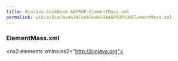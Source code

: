 ```yaml
---
title: BioJava:CookBook:AAPROP:ElementMass.xml
permalink: wikis/BioJava%3ACookBook%3AAAPROP%3AElementMass.xml
---
```


### ElementMass.xml

<xml>

<?xml version="1.0" encoding="UTF-8" standalone="yes"?>
<ns2:elements xmlns:ns2="http://biojava.org">

`   `<element mass="1.00794" atomicnumber="1" symbol="H" name="Hydrogen">  
`       `<isotope weight="1.00782503207" neutronsnum="1" name="Hydrogen"/>  
`       `<isotope weight="2.0141017778" neutronsnum="2" name="Deuterium"/>  
`       `<isotope weight="3.0160492777" neutronsnum="3" name="Tritium"/>  
`   `</element>  
`   `<element mass="4.002602" atomicnumber="2" symbol="He" name="Helium">  
`       `<isotope weight="3.0160293191" neutronsnum="3" name="Helium-3"/>  
`       `<isotope weight="4.00260325415" neutronsnum="4" name="Helium-4"/>  
`   `</element>  
`   `<element mass="6.941" atomicnumber="3" symbol="Li" name="Lithium">  
`       `<isotope weight="6.015122795" neutronsnum="6" name="Lithium-6"/>  
`       `<isotope weight="7.01600455" neutronsnum="7" name="Lithium-7"/>  
`   `</element>  
`   `<element mass="9.012182" atomicnumber="4" symbol="Be" name="Beryllium">  
`       `<isotope weight="9.0121822" neutronsnum="9" name="Beryllium-9"/>  
`   `</element>  
`   `<element mass="10.811" atomicnumber="5" symbol="B" name="Boron">  
`       `<isotope weight="10.012937" neutronsnum="10" name="Boron-10"/>  
`       `<isotope weight="11.0093054" neutronsnum="11" name="Boron-11"/>  
`   `</element>  
`   `<element mass="12.0107" atomicnumber="6" symbol="C" name="Carbon">  
`       `<isotope weight="12.0" neutronsnum="12" name="Carbon-12"/>  
`       `<isotope weight="13.0033548378" neutronsnum="13" name="Carbon-13"/>  
`       `<isotope weight="14.003241989" neutronsnum="14" name="Carbon-14"/>  
`   `</element>  
`   `<element mass="14.0067" atomicnumber="7" symbol="N" name="Nitrogen">  
`       `<isotope weight="14.0030740048" neutronsnum="14" name="Nitrogen-14"/>  
`       `<isotope weight="15.0001088982" neutronsnum="15" name="Nitrogen-15"/>  
`   `</element>  
`   `<element mass="15.9994" atomicnumber="8" symbol="O" name="Oxygen">  
`       `<isotope weight="15.99491461956" neutronsnum="16" name="Oxygen-16"/>  
`       `<isotope weight="16.9991317" neutronsnum="17" name="Oxygen-17"/>  
`       `<isotope weight="17.999161" neutronsnum="18" name="Oxygen-18"/>  
`   `</element>  
`   `<element mass="18.9984032" atomicnumber="9" symbol="F" name="Fluorine">  
`       `<isotope weight="18.99840322" neutronsnum="19" name="Fluorine-19"/>  
`   `</element>  
`   `<element mass="20.1797" atomicnumber="10" symbol="Ne" name="Neon">  
`       `<isotope weight="19.9924401754" neutronsnum="20" name="Neon-20"/>  
`       `<isotope weight="20.99384668" neutronsnum="21" name="Neon-21"/>  
`       `<isotope weight="21.991385114" neutronsnum="22" name="Neon-22"/>  
`   `</element>  
`   `<element mass="22.98976928" atomicnumber="11" symbol="Na" name="Sodium">  
`       `<isotope weight="22.9897692809" neutronsnum="23" name="Sodium-23"/>  
`   `</element>  
`   `<element mass="24.305" atomicnumber="12" symbol="Mg" name="Magnesium">  
`       `<isotope weight="23.9850417" neutronsnum="24" name="Magnesium-24"/>  
`       `<isotope weight="24.98583692" neutronsnum="25" name="Magnesium-25"/>  
`       `<isotope weight="25.982592929" neutronsnum="26" name="Magnesium-26"/>  
`   `</element>  
`   `<element mass="26.9815386" atomicnumber="13" symbol="Al" name="Aluminium">  
`       `<isotope weight="26.98153863" neutronsnum="27" name="Aluminium-27"/>  
`   `</element>  
`   `<element mass="28.0855" atomicnumber="14" symbol="Si" name="Silicon">  
`       `<isotope weight="27.9769265325" neutronsnum="28" name="Silicon-28"/>  
`       `<isotope weight="28.9764947" neutronsnum="29" name="Silicon-29"/>  
`       `<isotope weight="29.97377017" neutronsnum="30" name="Silicon-30"/>  
`   `</element>  
`   `<element mass="30.973762" atomicnumber="15" symbol="P" name="Phosphorus">  
`       `<isotope weight="30.97376163" neutronsnum="31" name="Phosphorus-31"/>  
`   `</element>  
`   `<element mass="32.065" atomicnumber="16" symbol="S" name="Sulfur">  
`       `<isotope weight="31.972071" neutronsnum="32" name="Sulfur-32"/>  
`       `<isotope weight="32.97145876" neutronsnum="33" name="Sulfur-33"/>  
`       `<isotope weight="33.9678669" neutronsnum="34" name="Sulfur-34"/>  
`       `<isotope weight="35.96708076" neutronsnum="36" name="Sulfur-36"/>  
`   `</element>  
`   `<element mass="35.453" atomicnumber="17" symbol="Cl" name="Chlorine">  
`       `<isotope weight="34.96885268" neutronsnum="35" name="Chlorine-35"/>  
`       `<isotope weight="36.96590259" neutronsnum="37" name="Chlorine-37"/>  
`   `</element>  
`   `<element mass="39.948" atomicnumber="18" symbol="Ar" name="Argon">  
`       `<isotope weight="35.967545106" neutronsnum="36" name="Argon-36"/>  
`       `<isotope weight="37.9627324" neutronsnum="38" name="Argon-38"/>  
`       `<isotope weight="39.9623831225" neutronsnum="40" name="Argon-40"/>  
`   `</element>  
`   `<element mass="39.0983" atomicnumber="19" symbol="K" name="Potassium">  
`       `<isotope weight="38.96370668" neutronsnum="39" name="Potassium-39"/>  
`       `<isotope weight="39.96399848" neutronsnum="40" name="Potassium-40"/>  
`       `<isotope weight="40.96182576" neutronsnum="41" name="Potassium-41"/>  
`   `</element>  
`   `<element mass="40.078" atomicnumber="20" symbol="Ca" name="Calcium">  
`       `<isotope weight="39.96259098" neutronsnum="40" name="Calcium-40"/>  
`       `<isotope weight="41.95861801" neutronsnum="42" name="Calcium-42"/>  
`       `<isotope weight="42.9587666" neutronsnum="43" name="Calcium-43"/>  
`       `<isotope weight="43.9554818" neutronsnum="44" name="Calcium-44"/>  
`       `<isotope weight="45.9536926" neutronsnum="46" name="Calcium-46"/>  
`       `<isotope weight="47.952534" neutronsnum="48" name="Calcium-48"/>  
`   `</element>  
`   `<element mass="44.955912" atomicnumber="21" symbol="Sc" name="Scandium">  
`       `<isotope weight="44.9559119" neutronsnum="45" name="Scandium-45"/>  
`   `</element>  
`   `<element mass="47.867" atomicnumber="22" symbol="Ti" name="Titanium">  
`       `<isotope weight="45.9526316" neutronsnum="46" name="Titanium-46"/>  
`       `<isotope weight="46.9517631" neutronsnum="47" name="Titanium-47"/>  
`       `<isotope weight="47.9479463" neutronsnum="48" name="Titanium-48"/>  
`       `<isotope weight="48.94787" neutronsnum="49" name="Titanium-49"/>  
`       `<isotope weight="49.9447912" neutronsnum="50" name="Titanium-50"/>  
`   `</element>  
`   `<element mass="50.9415" atomicnumber="23" symbol="V" name="Vanadium">  
`       `<isotope weight="49.9471585" neutronsnum="50" name="Vanadium-50"/>  
`       `<isotope weight="50.9439595" neutronsnum="51" name="Vanadium-51"/>  
`   `</element>  
`   `<element mass="51.9961" atomicnumber="24" symbol="Cr" name="Chromium">  
`       `<isotope weight="49.9460442" neutronsnum="50" name="Chromium-50"/>  
`       `<isotope weight="51.9405075" neutronsnum="52" name="Chromium-52"/>  
`       `<isotope weight="52.9406494" neutronsnum="53" name="Chromium-53"/>  
`       `<isotope weight="53.9388804" neutronsnum="54" name="Chromium-54"/>  
`   `</element>  
`   `<element mass="54.938045" atomicnumber="25" symbol="Mn" name="Manganese">  
`       `<isotope weight="54.9380451" neutronsnum="55" name="Manganese-55"/>  
`   `</element>  
`   `<element mass="55.845" atomicnumber="26" symbol="Fe" name="Iron">  
`       `<isotope weight="53.9396105" neutronsnum="54" name="Iron-54"/>  
`       `<isotope weight="55.9349375" neutronsnum="56" name="Iron-56"/>  
`       `<isotope weight="56.935394" neutronsnum="57" name="Iron-57"/>  
`       `<isotope weight="57.9332756" neutronsnum="58" name="Iron-58"/>  
`   `</element>  
`   `<element mass="58.933195" atomicnumber="27" symbol="Co" name="Cobalt">  
`       `<isotope weight="58.933195" neutronsnum="59" name="Cobalt-59"/>  
`   `</element>  
`   `<element mass="58.6934" atomicnumber="28" symbol="Ni" name="Nickel">  
`       `<isotope weight="57.9353429" neutronsnum="58" name="Nickel-58"/>  
`       `<isotope weight="59.9307864" neutronsnum="60" name="Nickel-60"/>  
`       `<isotope weight="60.931056" neutronsnum="61" name="Nickel-61"/>  
`       `<isotope weight="61.9283451" neutronsnum="62" name="Nickel-62"/>  
`       `<isotope weight="63.927966" neutronsnum="64" name="Nickel-64"/>  
`   `</element>  
`   `<element mass="63.546" atomicnumber="29" symbol="Cu" name="Copper">  
`       `<isotope weight="62.9295975" neutronsnum="63" name="Copper-63"/>  
`       `<isotope weight="64.9277895" neutronsnum="65" name="Copper-65"/>  
`   `</element>  
`   `<element mass="65.38" atomicnumber="30" symbol="Zn" name="Zinc">  
`       `<isotope weight="63.9291422" neutronsnum="64" name="Zinc-64"/>  
`       `<isotope weight="65.9260334" neutronsnum="66" name="Zinc-66"/>  
`       `<isotope weight="66.9271273" neutronsnum="67" name="Zinc-67"/>  
`       `<isotope weight="67.9248442" neutronsnum="68" name="Zinc-68"/>  
`       `<isotope weight="69.9253193" neutronsnum="70" name="Zinc-70"/>  
`   `</element>  
`   `<element mass="69.723" atomicnumber="31" symbol="Ga" name="Gallium">  
`       `<isotope weight="68.9255736" neutronsnum="69" name="Gallium-69"/>  
`       `<isotope weight="70.9247013" neutronsnum="71" name="Gallium-71"/>  
`   `</element>  
`   `<element mass="72.64" atomicnumber="32" symbol="Ge" name="Germanium">  
`       `<isotope weight="69.9242474" neutronsnum="70" name="Germanium-70"/>  
`       `<isotope weight="71.9220758" neutronsnum="72" name="Germanium-72"/>  
`       `<isotope weight="72.9234589" neutronsnum="73" name="Germanium-73"/>  
`       `<isotope weight="73.9211778" neutronsnum="74" name="Germanium-74"/>  
`       `<isotope weight="75.9214026" neutronsnum="76" name="Germanium-76"/>  
`   `</element>  
`   `<element mass="74.9216" atomicnumber="33" symbol="As" name="Arsenic">  
`       `<isotope weight="74.9215965" neutronsnum="75" name="Arsenic-75"/>  
`   `</element>  
`   `<element mass="78.96" atomicnumber="34" symbol="Se" name="Selenium">  
`       `<isotope weight="73.9224764" neutronsnum="74" name="Selenium-74"/>  
`       `<isotope weight="75.9192136" neutronsnum="76" name="Selenium-76"/>  
`       `<isotope weight="76.919914" neutronsnum="77" name="Selenium-77"/>  
`       `<isotope weight="77.9173091" neutronsnum="78" name="Selenium-78"/>  
`       `<isotope weight="79.9165213" neutronsnum="80" name="Selenium-80"/>  
`       `<isotope weight="81.9166994" neutronsnum="82" name="Selenium-82"/>  
`   `</element>  
`   `<element mass="79.904" atomicnumber="35" symbol="Br" name="Bromine">  
`       `<isotope weight="78.9183371" neutronsnum="79" name="Bromine-79"/>  
`       `<isotope weight="80.9162906" neutronsnum="81" name="Bromine-81"/>  
`   `</element>  
`   `<element mass="83.798" atomicnumber="36" symbol="Kr" name="Krypton">  
`       `<isotope weight="77.9203648" neutronsnum="78" name="Krypton-78"/>  
`       `<isotope weight="79.916379" neutronsnum="80" name="Krypton-80"/>  
`       `<isotope weight="81.9134836" neutronsnum="82" name="Krypton-82"/>  
`       `<isotope weight="82.914136" neutronsnum="83" name="Krypton-83"/>  
`       `<isotope weight="83.911507" neutronsnum="84" name="Krypton-84"/>  
`       `<isotope weight="85.91061073" neutronsnum="86" name="Krypton-86"/>  
`   `</element>  
`   `<element mass="85.4678" atomicnumber="37" symbol="Rb" name="Rubidium">  
`       `<isotope weight="84.911789738" neutronsnum="85" name="Rubidium-85"/>  
`       `<isotope weight="86.909180527" neutronsnum="87" name="Rubidium-87"/>  
`   `</element>  
`   `<element mass="87.62" atomicnumber="38" symbol="Sr" name="Strontium">  
`       `<isotope weight="83.913425" neutronsnum="84" name="Strontium-84"/>  
`       `<isotope weight="85.9092602" neutronsnum="86" name="Strontium-86"/>  
`       `<isotope weight="86.9088771" neutronsnum="87" name="Strontium-87"/>  
`       `<isotope weight="87.9056121" neutronsnum="88" name="Strontium-88"/>  
`   `</element>  
`   `<element mass="88.90585" atomicnumber="39" symbol="Y" name="Yttrium">  
`       `<isotope weight="88.9058483" neutronsnum="89" name="Yttrium-89"/>  
`   `</element>  
`   `<element mass="91.224" atomicnumber="40" symbol="Zr" name="Zirconium">  
`       `<isotope weight="89.9047044" neutronsnum="90" name="Zirconium-90"/>  
`       `<isotope weight="90.9056458" neutronsnum="91" name="Zirconium-91"/>  
`       `<isotope weight="91.9050408" neutronsnum="92" name="Zirconium-92"/>  
`       `<isotope weight="93.9063152" neutronsnum="94" name="Zirconium-94"/>  
`       `<isotope weight="95.9082734" neutronsnum="96" name="Zirconium-96"/>  
`   `</element>  
`   `<element mass="92.90638" atomicnumber="41" symbol="Nb" name="Niobium">  
`       `<isotope weight="92.9063781" neutronsnum="93" name="Niobium-93"/>  
`   `</element>  
`   `<element mass="95.96" atomicnumber="42" symbol="Mo" name="Molybdenum">  
`       `<isotope weight="91.906811" neutronsnum="92" name="Molybdenum-92"/>  
`       `<isotope weight="93.9050883" neutronsnum="94" name="Molybdenum-94"/>  
`       `<isotope weight="94.9058421" neutronsnum="95" name="Molybdenum-95"/>  
`       `<isotope weight="95.9046795" neutronsnum="96" name="Molybdenum-96"/>  
`       `<isotope weight="96.9060215" neutronsnum="97" name="Molybdenum-97"/>  
`       `<isotope weight="97.9054082" neutronsnum="98" name="Molybdenum-98"/>  
`       `<isotope weight="99.907477" neutronsnum="100" name="Molybdenum-100"/>  
`   `</element>  
`   `<element mass="98.0" atomicnumber="43" symbol="Tc" name="Technetium">  
`       `<isotope weight="96.906365" neutronsnum="97" name="Technetium-97"/>  
`       `<isotope weight="97.907216" neutronsnum="98" name="Technetium-98"/>  
`       `<isotope weight="98.9062547" neutronsnum="99" name="Technetium-99"/>  
`   `</element>  
`   `<element mass="101.07" atomicnumber="44" symbol="Ru" name="Ruthenium">  
`       `<isotope weight="95.907598" neutronsnum="96" name="Ruthenium-96"/>  
`       `<isotope weight="97.905287" neutronsnum="98" name="Ruthenium-98"/>  
`       `<isotope weight="98.9059393" neutronsnum="99" name="Ruthenium-99"/>  
`       `<isotope weight="99.9042195" neutronsnum="100" name="Ruthenium-100"/>  
`       `<isotope weight="100.9055821" neutronsnum="101" name="Ruthenium-101"/>  
`       `<isotope weight="101.9043493" neutronsnum="102" name="Ruthenium-102"/>  
`       `<isotope weight="103.905433" neutronsnum="104" name="Ruthenium-104"/>  
`   `</element>  
`   `<element mass="102.9055" atomicnumber="45" symbol="Rh" name="Rhodium">  
`       `<isotope weight="102.905504" neutronsnum="103" name="Rhodium-103"/>  
`   `</element>  
`   `<element mass="106.42" atomicnumber="46" symbol="Pd" name="Palladium">  
`       `<isotope weight="101.905609" neutronsnum="102" name="Palladium-102"/>  
`       `<isotope weight="103.904036" neutronsnum="104" name="Palladium-104"/>  
`       `<isotope weight="104.905085" neutronsnum="105" name="Palladium-105"/>  
`       `<isotope weight="105.903486" neutronsnum="106" name="Palladium-106"/>  
`       `<isotope weight="107.903892" neutronsnum="108" name="Palladium-108"/>  
`       `<isotope weight="109.905153" neutronsnum="110" name="Palladium-110"/>  
`   `</element>  
`   `<element mass="107.8682" atomicnumber="47" symbol="Ag" name="Silver">  
`       `<isotope weight="106.905097" neutronsnum="107" name="Silver-107"/>  
`       `<isotope weight="108.904752" neutronsnum="109" name="Silver-109"/>  
`   `</element>  
`   `<element mass="112.411" atomicnumber="48" symbol="Cd" name="Cadmium">  
`       `<isotope weight="105.906459" neutronsnum="106" name="Cadmium-106"/>  
`       `<isotope weight="107.904184" neutronsnum="108" name="Cadmium-108"/>  
`       `<isotope weight="109.9030021" neutronsnum="110" name="Cadmium-110"/>  
`       `<isotope weight="110.9041781" neutronsnum="111" name="Cadmium-111"/>  
`       `<isotope weight="111.9027578" neutronsnum="112" name="Cadmium-112"/>  
`       `<isotope weight="112.9044017" neutronsnum="113" name="Cadmium-113"/>  
`       `<isotope weight="113.9033585" neutronsnum="114" name="Cadmium-114"/>  
`       `<isotope weight="115.904756" neutronsnum="116" name="Cadmium-116"/>  
`   `</element>  
`   `<element mass="114.818" atomicnumber="49" symbol="In" name="Indium">  
`       `<isotope weight="112.904058" neutronsnum="113" name="Indium-113"/>  
`       `<isotope weight="114.903878" neutronsnum="115" name="Indium-115"/>  
`   `</element>  
`   `<element mass="118.71" atomicnumber="50" symbol="Sn" name="Tin">  
`       `<isotope weight="111.904818" neutronsnum="112" name="Tin-112"/>  
`       `<isotope weight="113.902779" neutronsnum="114" name="Tin-114"/>  
`       `<isotope weight="114.903342" neutronsnum="115" name="Tin-115"/>  
`       `<isotope weight="115.901741" neutronsnum="116" name="Tin-116"/>  
`       `<isotope weight="116.902952" neutronsnum="117" name="Tin-117"/>  
`       `<isotope weight="117.901603" neutronsnum="118" name="Tin-118"/>  
`       `<isotope weight="118.903308" neutronsnum="119" name="Tin-119"/>  
`       `<isotope weight="119.9021947" neutronsnum="120" name="Tin-120"/>  
`       `<isotope weight="121.903439" neutronsnum="122" name="Tin-122"/>  
`       `<isotope weight="123.9052739" neutronsnum="124" name="Tin-124"/>  
`   `</element>  
`   `<element mass="121.76" atomicnumber="51" symbol="Sb" name="Antimony">  
`       `<isotope weight="120.9038157" neutronsnum="121" name="Antimony-121"/>  
`       `<isotope weight="122.904214" neutronsnum="123" name="Antimony-123"/>  
`   `</element>  
`   `<element mass="127.6" atomicnumber="52" symbol="Te" name="Tellurium">  
`       `<isotope weight="119.90402" neutronsnum="120" name="Tellurium-120"/>  
`       `<isotope weight="121.9030439" neutronsnum="122" name="Tellurium-122"/>  
`       `<isotope weight="122.90427" neutronsnum="123" name="Tellurium-123"/>  
`       `<isotope weight="123.9028179" neutronsnum="124" name="Tellurium-124"/>  
`       `<isotope weight="124.9044307" neutronsnum="125" name="Tellurium-125"/>  
`       `<isotope weight="125.9033117" neutronsnum="126" name="Tellurium-126"/>  
`       `<isotope weight="127.9044631" neutronsnum="128" name="Tellurium-128"/>  
`       `<isotope weight="129.9062244" neutronsnum="130" name="Tellurium-130"/>  
`   `</element>  
`   `<element mass="126.90447" atomicnumber="53" symbol="I" name="Iodine">  
`       `<isotope weight="126.904473" neutronsnum="127" name="Iodine-127"/>  
`   `</element>  
`   `<element mass="131.293" atomicnumber="54" symbol="Xe" name="Xenon">  
`       `<isotope weight="123.905893" neutronsnum="124" name="Xenon-124"/>  
`       `<isotope weight="125.904274" neutronsnum="126" name="Xenon-126"/>  
`       `<isotope weight="127.9035313" neutronsnum="128" name="Xenon-128"/>  
`       `<isotope weight="128.9047794" neutronsnum="129" name="Xenon-129"/>  
`       `<isotope weight="129.903508" neutronsnum="130" name="Xenon-130"/>  
`       `<isotope weight="130.9050824" neutronsnum="131" name="Xenon-131"/>  
`       `<isotope weight="131.9041535" neutronsnum="132" name="Xenon-132"/>  
`       `<isotope weight="133.9053945" neutronsnum="134" name="Xenon-134"/>  
`       `<isotope weight="135.907219" neutronsnum="136" name="Xenon-136"/>  
`   `</element>  
`   `<element mass="132.9054519" atomicnumber="55" symbol="Cs" name="Caesium">  
`       `<isotope weight="132.905451933" neutronsnum="133" name="Caesium-133"/>  
`   `</element>  
`   `<element mass="137.327" atomicnumber="56" symbol="Ba" name="Barium">  
`       `<isotope weight="129.9063208" neutronsnum="130" name="Barium-130"/>  
`       `<isotope weight="131.9050613" neutronsnum="132" name="Barium-132"/>  
`       `<isotope weight="133.9045084" neutronsnum="134" name="Barium-134"/>  
`       `<isotope weight="134.9056886" neutronsnum="135" name="Barium-135"/>  
`       `<isotope weight="135.9045759" neutronsnum="136" name="Barium-136"/>  
`       `<isotope weight="136.9058274" neutronsnum="137" name="Barium-137"/>  
`       `<isotope weight="137.9052472" neutronsnum="138" name="Barium-138"/>  
`   `</element>  
`   `<element mass="138.90547" atomicnumber="57" symbol="La" name="Lanthanum">  
`       `<isotope weight="137.907112" neutronsnum="138" name="Lanthanum-138"/>  
`       `<isotope weight="138.9063533" neutronsnum="139" name="Lanthanum-139"/>  
`   `</element>  
`   `<element mass="140.116" atomicnumber="58" symbol="Ce" name="Cerium">  
`       `<isotope weight="135.907172" neutronsnum="136" name="Cerium-136"/>  
`       `<isotope weight="137.905991" neutronsnum="138" name="Cerium-138"/>  
`       `<isotope weight="139.9054387" neutronsnum="140" name="Cerium-140"/>  
`       `<isotope weight="141.909244" neutronsnum="142" name="Cerium-142"/>  
`   `</element>  
`   `<element mass="140.90765" atomicnumber="59" symbol="Pr" name="Praseodymium">  
`       `<isotope weight="140.9076528" neutronsnum="141" name="Praseodymium-141"/>  
`   `</element>  
`   `<element mass="144.242" atomicnumber="60" symbol="Nd" name="Neodymium">  
`       `<isotope weight="141.9077233" neutronsnum="142" name="Neodymium-142"/>  
`       `<isotope weight="142.9098143" neutronsnum="143" name="Neodymium-143"/>  
`       `<isotope weight="143.9100873" neutronsnum="144" name="Neodymium-144"/>  
`       `<isotope weight="144.9125736" neutronsnum="145" name="Neodymium-145"/>  
`       `<isotope weight="145.9131169" neutronsnum="146" name="Neodymium-146"/>  
`       `<isotope weight="147.916893" neutronsnum="148" name="Neodymium-148"/>  
`       `<isotope weight="149.920891" neutronsnum="150" name="Neodymium-150"/>  
`   `</element>  
`   `<element mass="145.0" atomicnumber="61" symbol="Pm" name="Promethium">  
`       `<isotope weight="144.912749" neutronsnum="145" name="Promethium-145"/>  
`       `<isotope weight="146.9151385" neutronsnum="147" name="Promethium-147"/>  
`   `</element>  
`   `<element mass="150.36" atomicnumber="62" symbol="Sm" name="Samarium">  
`       `<isotope weight="143.911999" neutronsnum="144" name="Samarium-144"/>  
`       `<isotope weight="146.9148979" neutronsnum="147" name="Samarium-147"/>  
`       `<isotope weight="147.9148227" neutronsnum="148" name="Samarium-148"/>  
`       `<isotope weight="148.9171847" neutronsnum="149" name="Samarium-149"/>  
`       `<isotope weight="149.9172755" neutronsnum="150" name="Samarium-150"/>  
`       `<isotope weight="151.9197324" neutronsnum="152" name="Samarium-152"/>  
`       `<isotope weight="153.9222093" neutronsnum="154" name="Samarium-154"/>  
`   `</element>  
`   `<element mass="151.964" atomicnumber="63" symbol="Eu" name="Europium">  
`       `<isotope weight="150.9198502" neutronsnum="151" name="Europium-151"/>  
`       `<isotope weight="152.9212303" neutronsnum="153" name="Europium-153"/>  
`   `</element>  
`   `<element mass="157.25" atomicnumber="64" symbol="Gd" name="Gadolinium">  
`       `<isotope weight="151.919791" neutronsnum="152" name="Gadolinium-152"/>  
`       `<isotope weight="153.9208656" neutronsnum="154" name="Gadolinium-154"/>  
`       `<isotope weight="154.922622" neutronsnum="155" name="Gadolinium-155"/>  
`       `<isotope weight="155.9221227" neutronsnum="156" name="Gadolinium-156"/>  
`       `<isotope weight="156.9239601" neutronsnum="157" name="Gadolinium-157"/>  
`       `<isotope weight="157.9241039" neutronsnum="158" name="Gadolinium-158"/>  
`       `<isotope weight="159.9270541" neutronsnum="160" name="Gadolinium-160"/>  
`   `</element>  
`   `<element mass="158.92535" atomicnumber="65" symbol="Tb" name="Terbium">  
`       `<isotope weight="158.9253468" neutronsnum="159" name="Terbium-159"/>  
`   `</element>  
`   `<element mass="162.5" atomicnumber="66" symbol="Dy" name="Dysprosium">  
`       `<isotope weight="155.924283" neutronsnum="156" name="Dysprosium-156"/>  
`       `<isotope weight="157.924409" neutronsnum="158" name="Dysprosium-158"/>  
`       `<isotope weight="159.9251975" neutronsnum="160" name="Dysprosium-160"/>  
`       `<isotope weight="160.9269334" neutronsnum="161" name="Dysprosium-161"/>  
`       `<isotope weight="161.9267984" neutronsnum="162" name="Dysprosium-162"/>  
`       `<isotope weight="162.9287312" neutronsnum="163" name="Dysprosium-163"/>  
`       `<isotope weight="163.9291748" neutronsnum="164" name="Dysprosium-164"/>  
`   `</element>  
`   `<element mass="164.93032" atomicnumber="67" symbol="Ho" name="Holmium">  
`       `<isotope weight="164.9303221" neutronsnum="165" name="Holmium-165"/>  
`   `</element>  
`   `<element mass="167.259" atomicnumber="68" symbol="Er" name="Erbium">  
`       `<isotope weight="161.928778" neutronsnum="162" name="Erbium-162"/>  
`       `<isotope weight="163.9292" neutronsnum="164" name="Erbium-164"/>  
`       `<isotope weight="165.9302931" neutronsnum="166" name="Erbium-166"/>  
`       `<isotope weight="166.9320482" neutronsnum="167" name="Erbium-167"/>  
`       `<isotope weight="167.9323702" neutronsnum="168" name="Erbium-168"/>  
`       `<isotope weight="169.9354643" neutronsnum="170" name="Erbium-170"/>  
`   `</element>  
`   `<element mass="168.93421" atomicnumber="69" symbol="Tm" name="Thulium">  
`       `<isotope weight="168.9342133" neutronsnum="169" name="Thulium-169"/>  
`   `</element>  
`   `<element mass="173.054" atomicnumber="70" symbol="Yb" name="Ytterbium">  
`       `<isotope weight="167.933897" neutronsnum="168" name="Ytterbium-168"/>  
`       `<isotope weight="169.9347618" neutronsnum="170" name="Ytterbium-170"/>  
`       `<isotope weight="170.9363258" neutronsnum="171" name="Ytterbium-171"/>  
`       `<isotope weight="171.9363815" neutronsnum="172" name="Ytterbium-172"/>  
`       `<isotope weight="172.9382108" neutronsnum="173" name="Ytterbium-173"/>  
`       `<isotope weight="173.9388621" neutronsnum="174" name="Ytterbium-174"/>  
`       `<isotope weight="175.9425717" neutronsnum="176" name="Ytterbium-176"/>  
`   `</element>  
`   `<element mass="174.9668" atomicnumber="71" symbol="Lu" name="Lutetium">  
`       `<isotope weight="174.9407718" neutronsnum="175" name="Lutetium-175"/>  
`       `<isotope weight="175.9426863" neutronsnum="176" name="Lutetium-176"/>  
`   `</element>  
`   `<element mass="178.49" atomicnumber="72" symbol="Hf" name="Hafnium">  
`       `<isotope weight="173.940046" neutronsnum="174" name="Hafnium-174"/>  
`       `<isotope weight="175.9414086" neutronsnum="176" name="Hafnium-176"/>  
`       `<isotope weight="176.9432207" neutronsnum="177" name="Hafnium-177"/>  
`       `<isotope weight="177.9436988" neutronsnum="178" name="Hafnium-178"/>  
`       `<isotope weight="178.9458161" neutronsnum="179" name="Hafnium-179"/>  
`       `<isotope weight="179.94655" neutronsnum="180" name="Hafnium-180"/>  
`   `</element>  
`   `<element mass="180.94788" atomicnumber="73" symbol="Ta" name="Tantalum">  
`       `<isotope weight="179.9474648" neutronsnum="180" name="Tantalum-180"/>  
`       `<isotope weight="180.9479958" neutronsnum="181" name="Tantalum-181"/>  
`   `</element>  
`   `<element mass="183.84" atomicnumber="74" symbol="W" name="Tungsten">  
`       `<isotope weight="179.946704" neutronsnum="180" name="Tungsten-180"/>  
`       `<isotope weight="181.9482042" neutronsnum="182" name="Tungsten-182"/>  
`       `<isotope weight="182.950223" neutronsnum="183" name="Tungsten-183"/>  
`       `<isotope weight="183.9509312" neutronsnum="184" name="Tungsten-184"/>  
`       `<isotope weight="185.9543641" neutronsnum="186" name="Tungsten-186"/>  
`   `</element>  
`   `<element mass="186.207" atomicnumber="75" symbol="Re" name="Rhenium">  
`       `<isotope weight="184.952955" neutronsnum="185" name="Rhenium-185"/>  
`       `<isotope weight="186.9557531" neutronsnum="187" name="Rhenium-187"/>  
`   `</element>  
`   `<element mass="190.23" atomicnumber="76" symbol="Os" name="Osmium">  
`       `<isotope weight="183.9524891" neutronsnum="184" name="Osmium-184"/>  
`       `<isotope weight="185.9538382" neutronsnum="186" name="Osmium-186"/>  
`       `<isotope weight="186.9557505" neutronsnum="187" name="Osmium-187"/>  
`       `<isotope weight="187.9558382" neutronsnum="188" name="Osmium-188"/>  
`       `<isotope weight="188.9581475" neutronsnum="189" name="Osmium-189"/>  
`       `<isotope weight="189.958447" neutronsnum="190" name="Osmium-190"/>  
`       `<isotope weight="191.9614807" neutronsnum="192" name="Osmium-192"/>  
`   `</element>  
`   `<element mass="192.217" atomicnumber="77" symbol="Ir" name="Iridium">  
`       `<isotope weight="190.960594" neutronsnum="191" name="Iridium-191"/>  
`       `<isotope weight="192.9629264" neutronsnum="193" name="Iridium-193"/>  
`   `</element>  
`   `<element mass="195.084" atomicnumber="78" symbol="Pt" name="Platinum">  
`       `<isotope weight="189.959932" neutronsnum="190" name="Platinum-190"/>  
`       `<isotope weight="191.961038" neutronsnum="192" name="Platinum-192"/>  
`       `<isotope weight="193.9626803" neutronsnum="194" name="Platinum-194"/>  
`       `<isotope weight="194.9647911" neutronsnum="195" name="Platinum-195"/>  
`       `<isotope weight="195.9649515" neutronsnum="196" name="Platinum-196"/>  
`       `<isotope weight="197.967893" neutronsnum="198" name="Platinum-198"/>  
`   `</element>  
`   `<element mass="196.966569" atomicnumber="79" symbol="Au" name="Gold">  
`       `<isotope weight="196.9665687" neutronsnum="197" name="Gold-197"/>  
`   `</element>  
`   `<element mass="200.59" atomicnumber="80" symbol="Hg" name="Mercury">  
`       `<isotope weight="195.965833" neutronsnum="196" name="Mercury-196"/>  
`       `<isotope weight="197.966769" neutronsnum="198" name="Mercury-198"/>  
`       `<isotope weight="198.9682799" neutronsnum="199" name="Mercury-199"/>  
`       `<isotope weight="199.968326" neutronsnum="200" name="Mercury-200"/>  
`       `<isotope weight="200.9703023" neutronsnum="201" name="Mercury-201"/>  
`       `<isotope weight="201.970643" neutronsnum="202" name="Mercury-202"/>  
`       `<isotope weight="203.9734939" neutronsnum="204" name="Mercury-204"/>  
`   `</element>  
`   `<element mass="204.3833" atomicnumber="81" symbol="Tl" name="Thallium">  
`       `<isotope weight="202.9723442" neutronsnum="203" name="Thallium-203"/>  
`       `<isotope weight="204.9744275" neutronsnum="205" name="Thallium-205"/>  
`   `</element>  
`   `<element mass="207.2" atomicnumber="82" symbol="Pb" name="Lead">  
`       `<isotope weight="203.9730436" neutronsnum="204" name="Lead-204"/>  
`       `<isotope weight="205.9744653" neutronsnum="206" name="Lead-206"/>  
`       `<isotope weight="206.9758969" neutronsnum="207" name="Lead-207"/>  
`       `<isotope weight="207.9766521" neutronsnum="208" name="Lead-208"/>  
`   `</element>

</ns2:elements> </xml>
